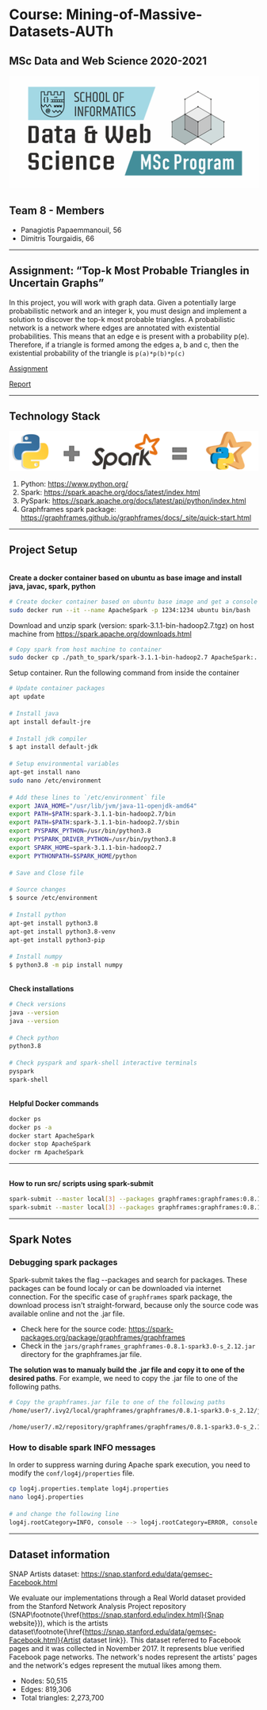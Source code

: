 # Course: Mining-of-Massive-Datasets-AUTh

## MSc Data and Web Science 2020-2021

![MSC-LOGO](./assets/dws-logo.png)

## Team 8 - Members

* Panagiotis Papaemmanouil, 56
* Dimitris Tourgaidis, 66

---

## Assignment: “Top-k Most Probable Triangles in Uncertain Graphs”

In this project, you will work with graph data. Given a potentially large probabilistic network and an integer
k, you must design and implement a solution to discover the top-k most probable triangles. A probabilistic
network is a network where edges are annotated with existential probabilities. This means that an edge e is
present with a probability p(e). Therefore, if a triangle is formed among the edges a, b and c, then the
existential probability of the triangle is `p(a)*p(b)*p(c)`

[Assignment](./docs/mmd-project1-2021.pdf)

[Report](./docs/Report_MiningOfMassiveDataset.pdf)

---

## Technology Stack

![PySpark](./assets/PySpark-1024x164.png)

1. Python: <https://www.python.org/>
2. Spark: <https://spark.apache.org/docs/latest/index.html>
3. PySpark: <https://spark.apache.org/docs/latest/api/python/index.html>
4. Graphframes spark package: <https://graphframes.github.io/graphframes/docs/_site/quick-start.html>

---

## Project Setup

\
**Create a docker container based on ubuntu as base image and install java, javac, spark, python**

```bash
# Create docker container based on ubuntu base image and get a console inside it
sudo docker run --it --name ApacheSpark -p 1234:1234 ubuntu bin/bash  
```

Download and unzip spark (version: spark-3.1.1-bin-hadoop2.7.tgz) on host machine from <https://spark.apache.org/downloads.html>

```bash
# Copy spark from host machine to container
sudo docker cp ./path_to_spark/spark-3.1.1-bin-hadoop2.7 ApacheSpark:.  
```

Setup container. Run the following command from inside the container

```bash
# Update container packages
apt update

# Install java
apt install default-jre 

# Install jdk compiler
$ apt install default-jdk  

# Setup environmental variables
apt-get install nano
sudo nano /etc/environment 

# Add these lines to `/etc/environment` file
export JAVA_HOME="/usr/lib/jvm/java-11-openjdk-amd64" 
export PATH=$PATH:spark-3.1.1-bin-hadoop2.7/bin
export PATH=$PATH:spark-3.1.1-bin-hadoop2.7/sbin
export PYSPARK_PYTHON=/usr/bin/python3.8
export PYSPARK_DRIVER_PYTHON=/usr/bin/python3.8
export SPARK_HOME=spark-3.1.1-bin-hadoop2.7
export PYTHONPATH=$SPARK_HOME/python

# Save and Close file

# Source changes
$ source /etc/environment 

# Install python
apt-get install python3.8
apt-get install python3.8-venv
apt-get install python3-pip

# Install numpy
$ python3.8 -m pip install numpy
```

\
**Check installations**

```bash
# Check versions
java --version
java --version

# Check python
python3.8

# Check pyspark and spark-shell interactive terminals
pyspark
spark-shell
```

\
**Helpful Docker commands**

```bash
docker ps
docker ps -a
docker start ApacheSpark
docker stop ApacheSpark
docker rm ApacheSpark
```

---

\
**How to run src/ scripts using spark-submit**

```bash
spark-submit --master local[3] --packages graphframes:graphframes:0.8.1-spark3.0-s_2.12 src/graphframe_bs.py 2 cache
spark-submit --master local[3] --packages graphframes:graphframes:0.8.1-spark3.0-s_2.12 src/rdd_bs.py 2
```

---

## Spark Notes

### Debugging spark packages

Spark-submit takes the flag --packages and search for packages.
These packages can be found localy or can be downloaded via internet connection. For the specific case of `graphframes` spark package, the download process isn't straight-forward, because only the source code was available online and not the .jar file.

* Check here for the source code: <https://spark-packages.org/package/graphframes/graphframes>
* Check in the `jars/graphframes_graphframes-0.8.1-spark3.0-s_2.12.jar` directory for the graphframes.jar file.

**The solution was to manualy build the .jar file and copy it to one of the desired paths**. For example, we need to copy the .jar file to one of the following paths.

```bash
# Copy the graphframes.jar file to one of the following paths
/home/user7/.ivy2/local/graphframes/graphframes/0.8.1-spark3.0-s_2.12/jars/graphframes.jar

/home/user7/.m2/repository/graphframes/graphframes/0.8.1-spark3.0-s_2.12/graphframes-0.8.1-spark3.0-s_2.12.jar
```

### How to disable spark INFO messages

In order to suppress warning during Apache spark execution, you need to modify the `conf/log4j/properties` file.

```bash
cp log4j.properties.template log4j.properties
nano log4j.properties

# and change the following line
log4j.rootCategory=INFO, console --> log4j.rootCategory=ERROR, console
```

---

## Dataset information

SNAP Artists dataset: <https://snap.stanford.edu/data/gemsec-Facebook.html>

 We evaluate our implementations through a Real World dataset provided from the Stanford Network Analysis Project repository (SNAP\footnote{\href{https://snap.stanford.edu/index.html}{Snap website}}), which is the artists dataset\footnote{\href{https://snap.stanford.edu/data/gemsec-Facebook.html}{Artist dataset link}}. This dataset referred to Facebook pages and it was collected in November 2017. It represents blue verified Facebook page networks. The network's nodes represent the artists' pages and the network's edges represent the mutual likes among them.

* Nodes: 50,515
* Edges: 819,306
* Total triangles: 2,273,700
